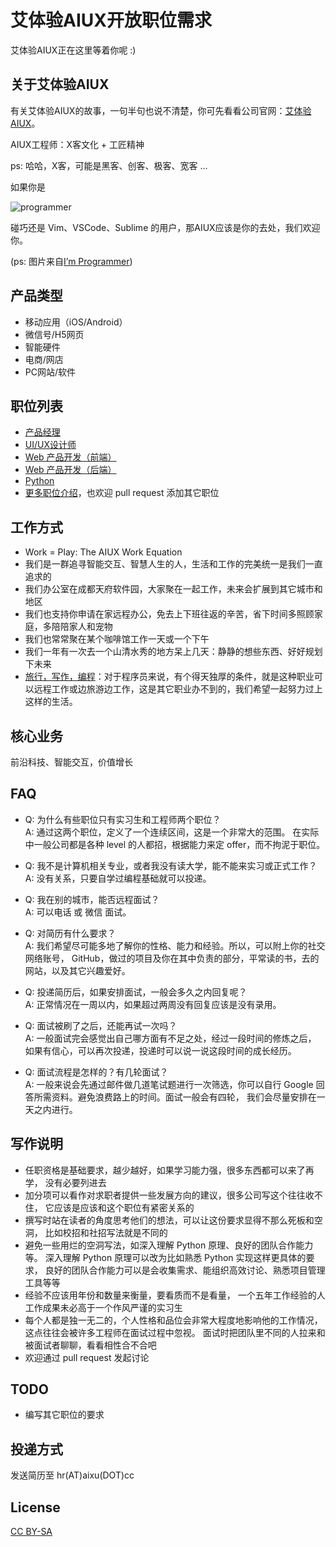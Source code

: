 艾体验AIUX开放职位需求
============

艾体验AIUX正在这里等着你呢 :)

关于艾体验AIUX
--------
有关艾体验AIUX的故事，一句半句也说不清楚，你可先看看公司官网：[艾体验 AIUX](http://aiuxstudio.com/)。

AIUX工程师：X客文化 + 工匠精神

ps: 哈哈，X客，可能是黑客、创客、极客、宽客 ...

如果你是  

![programmer](http://wiki.huihoo.com/images/7/79/I-am-programmer.jpg)

碰巧还是 Vim、VSCode、Sublime 的用户，那AIUX应该是你的去处，我们欢迎你。

(ps: 图片来自[I’m Programmer](http://www.improgrammer.net/))

产品类型
--------
- 移动应用（iOS/Android）
- 微信号/H5网页
- 智能硬件
- 电商/网店
- PC网站/软件

职位列表
--------
- [产品经理]
- [UI/UX设计师]
- [Web 产品开发（前端）]
- [Web 产品开发（后端）]
- [Python]
- [更多职位介绍](https://github.com/aiux/recruit/tree/master/jobs)，也欢迎 pull request 添加其它职位

工作方式
--------
- Work = Play: The AIUX Work Equation
- 我们是一群追寻智能交互、智慧人生的人，生活和工作的完美统一是我们一直追求的
- 我们办公室在成都天府软件园，大家聚在一起工作，未来会扩展到其它城市和地区
- 我们也支持你申请在家远程办公，免去上下班往返的辛苦，省下时间多照顾家庭，多陪陪家人和宠物
- 我们也常常聚在某个咖啡馆工作一天或一个下午
- 我们一年有一次去一个山清水秀的地方呆上几天：静静的想些东西、好好规划下未来
- [旅行，写作，编程](http://www.vaikan.com/traveling-writing-programming/)：对于程序员来说，有个得天独厚的条件，就是这种职业可以远程工作或边旅游边工作，这是其它职业办不到的，我们希望一起努力过上这样的生活。

核心业务
--------
前沿科技、智能交互，价值增长

FAQ
---

- Q: 为什么有些职位只有实习生和工程师两个职位？  
  A: 通过这两个职位，定义了一个连续区间，这是一个非常大的范围。
     在实际中一般公司都是各种 level 的人都招，根据能力来定 offer，而不拘泥于职位。

- Q: 我不是计算机相关专业，或者我没有读大学，能不能来实习或正式工作？  
  A: 没有关系，只要自学过编程基础就可以投递。

- Q: 我在别的城市，能否远程面试？  
  A: 可以电话 或 微信 面试。

- Q: 对简历有什么要求？  
  A: 我们希望尽可能多地了解你的性格、能力和经验。所以，可以附上你的社交网络账号，
     GitHub，做过的项目及你在其中负责的部分，平常读的书，去的网站，以及其它兴趣爱好。

- Q: 投递简历后，如果安排面试，一般会多久之内回复呢？  
  A: 正常情况在一周以内，如果超过两周没有回复应该是没有录用。

- Q: 面试被刷了之后，还能再试一次吗？  
  A: 一般面试完会感觉出自己哪方面有不足之处，经过一段时间的修炼之后，
     如果有信心，可以再次投递，投递时可以说一说这段时间的成长经历。

- Q: 面试流程是怎样的？有几轮面试？  
  A: 一般来说会先通过邮件做几道笔试题进行一次筛选，你可以自行 Google
     回答所需资料。避免浪费路上的时间。面试一般会有四轮，
     我们会尽量安排在一天之内进行。

写作说明
--------

- 任职资格是基础要求，越少越好，如果学习能力强，很多东西都可以来了再学，
  没有必要列进去
- 加分项可以看作对求职者提供一些发展方向的建议，很多公司写这个往往收不住，
  它应该是应该和这个职位有紧密关系的
- 撰写时站在读者的角度思考他们的想法，可以让这份要求显得不那么死板和空洞，
  比如校招和社招写法就是不同的
- 避免一些用烂的空洞写法，如深入理解 Python 原理、良好的团队合作能力等。
  深入理解 Python 原理可以改为比如熟悉 Python 实现这样更具体的要求，
  良好的团队合作能力可以是会收集需求、能组织高效讨论、熟悉项目管理工具等等
- 经验不应该用年份和数量来衡量，要看质而不是看量，
  一个五年工作经验的人工作成果未必高于一个作风严谨的实习生
- 每个人都是独一无二的，个人性格和品位会非常大程度地影响他的工作情况，
  这点往往会被许多工程师在面试过程中忽视。
  面试时把团队里不同的人拉来和被面试者聊聊，看看相性合不合吧
- 欢迎通过 pull request 发起讨论

TODO
----

- 编写其它职位的要求

投递方式
--------

发送简历至 hr(AT)aixu(DOT)cc

License
-------

[CC BY-SA]

[CC BY-SA]: https://creativecommons.org/licenses/by-sa/4.0/
[产品经理]:     jobs/Product-manager.md
[UI/UX设计师]:  jobs/UI-UX-designer.md
[Web 产品开发（前端）]:   jobs/Web-front.md
[Python]:    jobs/Python.md
[Web 产品开发（后端）]: jobs/Web-backend.md
